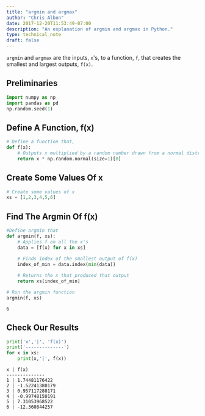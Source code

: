 ```yaml
---
title: "argmin and argmax"
author: "Chris Albon"
date: 2017-12-20T11:53:49-07:00
description: "An explanation of argmin and argmax in Python."
type: technical_note
draft: false
---
```

`argmin` and `argmax` are the inputs, `x`'s, to a function, `f`, that creates the smallest and largest outputs, `f(x)`.

## Preliminaries


```python
import numpy as np
import pandas as pd
np.random.seed(1)
```

## Define A Function, f(x)


```python
# Define a function that,
def f(x):
    # Outputs x multiplied by a random number drawn from a normal distribution
    return x * np.random.normal(size=1)[0]
```

## Create Some Values Of x


```python
# Create some values of x
xs = [1,2,3,4,5,6]
```

## Find The Argmin Of f(x)


```python
#Define argmin that
def argmin(f, xs):
    # Applies f on all the x's
    data = [f(x) for x in xs]

    # Finds index of the smallest output of f(x)
    index_of_min = data.index(min(data))
        
    # Returns the x that produced that output
    return xs[index_of_min]
```


```python
# Run the argmin function
argmin(f, xs)
```




    6



## Check Our Results


```python
print('x','|', 'f(x)')
print('--------------')
for x in xs:
    print(x,'|', f(x))
```

    x | f(x)
    --------------
    1 | 1.74481176422
    2 | -1.52241380179
    3 | 0.957117288171
    4 | -0.99748150191
    5 | 7.31053968522
    6 | -12.360844257

